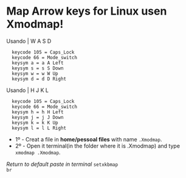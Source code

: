 # Map Arrow keys for Linux  usen Xmodmap!



<section>

  Usando | W A S D
```
  keycode 105 = Caps_Lock
  keycode 66 = Mode_switch  
  keysym a = a A Left
  keysym s = s S Down
  keysym w = w W Up
  keysym d = d D Right
```  
  Usando | H J K L
```
  keycode 105 = Caps_Lock
  keycode 66 = Mode_switch  
  keysym h = h H Left
  keysym j = j J Down
  keysym k = k K Up
  keysym l = l L Right
```
<ul>
<li>1º - Creat a file in <b>home/pessoal files</b> with name <code>.Xmodmap</code>.</li>
<li>2º - Open it terminal(in the folder where it is .Xmodmap) and type <code>xmodmap .Xmodmap</code>.</li>
</ul>

<i>Return to default paste in terminal</i> <code>setxkbmap br</code> 
  
</section>
